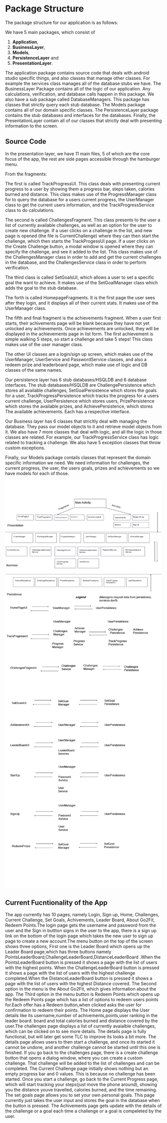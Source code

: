 # Package Structure
The package structure for our application is as follows: 

We have 5 main packages, which consist of 
1. **Application**, 
2. **BusinessLayer**, 
3. **Models**, 
4. **PersistenceLayer** and 
5. **PresentationLayer**. 

The application package contains source code that deals with android studio specific things, and also classes that manage other classes. 
For example the services class manages all of the database stubs we have.
The BusinessLayer Package contains all of the logic of our application. Any calculations, verification, and database calls happen in this package. 
We also have a sub package called DatabaseManagers. This package has classes that strictly query each stub database.
The Models package contains all of our domain specific classes. 
The PersistenceLayer package contains the stub databases and interfaces for the databases. 
Finally, the PresentationLayer contain all of our classes that strictly deal with presenting information to the screen. 


## Source Code 

In the presentation layer, we have 11 main files, 5 of which are the core focus of the app, the rest are side pages accessible through the hamburger menu. 

From the fragments:

The first is called TrackProgressUI. This class deals with presenting current progress 
to a user by showing them a progress bar, steps taken, calories burned and distance. This class makes use of the ProgressManager class for 
to query the database for a users current progress, the UserManager class to get the current users information, and the TrackProgressService class 
to do calculations.

The second is called ChallengesFragment. This class presents to the user a list of currently available challenges, as well as an option for the 
user to create new challenge. If a user clicks on a challenge in the list, and new page is opened (the file is CurrentChallenge) where they can then start the challenge, 
which then starts the TrackProgessUI page. If a user clicks on the Create Challenge button, a modal window is opened where they can specify 
the challenge, and see it added to the list. This class makes use of the ChallengesManager class in order to add and get the current challenges 
in the database, and the ChallengesService class in order to perform verification.

The third class is called SetGoalsUI, which allows a user to set a specific goal the want to achieve. It makes use of the SetGoalManager class which adds the goal to the stub database. 

The forth is called HomepageFragments. It is the first page the user sees after they login, and it displays all of their current stats. It makes
use of the UserManager class.

The fifth and final fragment is the achievements fragment. When a user first starts, their achivements page will be blank because they have not yet unlocked any achievements.
Once achievements are unlocked, they will be displayed in the achievements page in list form. The first achievement is simple walking 5 steps, so start a challenge and take 5 steps!
This class makes use of the user manager class.

The other UI classes are a login/sign up screen, which makes use of the UserManager, UserService and PasswordService classes, and also a redeem prize and leaderboard page, which make use
of logic and DB classes of the same names.


Our persistence layer has 6 stub databases/HSQLDB and 6 database interfaces. The stub databases/HSQLDB are ChallengePersistence which stores all 
available challenges, SetGoalPersistence which stores the goals for a user, TrackProgressPersistence which tracks the progress 
for a users current challenge, UserPersistence which stores users, PrizePersistence which stores the available prizes, and AchievePersistence, which stores 
The available achievements. Each has a respective interface.

Our Business layer has 6 classes that stricltly deal with managing the database. They pass our model objects to it and retrieve model objects from it. We also have 7 more classes that deal
with logic, and all the logic in those classes are related. For example, our TrackProgressService class has logic related to tracking a challenge. We also have 5 exception classes that throw custom exceptions.

Finally, our Models package contails classes that represent the domain specific information we need. We need information for challenges, the current progress, the user, the users goals, prizes and achievements so we have
models for each of those.

![](architecture0.png)
![](architecture1.png)

## Current Fucntionality of the App
The app currently has 10 pages, namely Login, Sign up, Home, Challenges, Current Challenge, Set Goals, Achivements, Leader Board, About Go2Fit, Redeem Points.The login page gets the username and password from the user and the Sign in buttton signs in the user to the app, 
there is a sign up link on the bottom of the login page which takes the new user to sign up page to create a new account.The menu button on the top of the screen shows three options, 
First one is the Leader Board which opens up the Leader Board page,which has three buttons namely PointsLeaderBoard,ChallengeLeaderBoard,DistanceLeaderBoard .When the PointsLeaderBoard button is pressed it shows a page with the list of users with the highest points.
When the ChallengeLeaderBoard button is pressed it shows a page with the list of users with the highest challenge completed.When the DistanceLeaderBoard button is pressed it shows a page with the list of users with the highest Distance covered.
The Second option in the menu is the About Go2Fit, which gives information about the app.
The Third option in the menu button is Redeem Points which opens up the Redeem Points page which has a list of options to redeem users points for.Each offer has a Redeem button,when clicked asks the user for confirmation to redeem their points.
The Home page displays the User details like its username,number of achivements,points,user ranking in the leader board.
board and total calories burned and distance covered by the user.The challenges page displays a list of currently avaialble challenges, which can be clicked on to see more details.
The details page is fully functional, but will later get some TLC to improve its looks a bit more. The details page allows users to then start a challenge, and once its started it cannot be undone, 
and another challenge cannot be started until this one is finished. If you go back to the challenges page, there is a create challenge button that opens a dialog window, where you can create a custom
challenge. That challenge will be added to the list of challenges and can be completed. The Current Challenge page initially shows nothing but an empty progress bar and 0 values. This is because no challenge
has been started. Once you start a challenge, go back to the Current Progress page, which will start tracking your steps(just move the phone around), showing you the distance youve travelled, calories burned, 
and the time remaining. The set goals page allows you to set your own personal goals. This page currently just takes the user input and stores the goal in the database when the button is pressed. The Achivements page gets update with the details of the challenge or a goal each time a challenge or a goal is compeleted by the user.